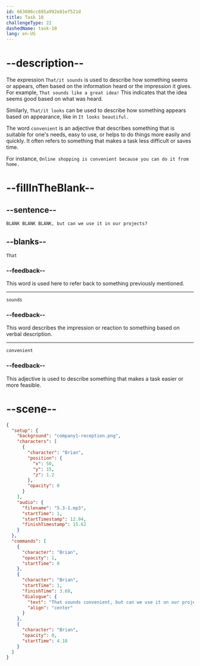 ```yaml
---
id: 663606cc695a992e81ef521d
title: Task 10
challengeType: 22
dashedName: task-10
lang: en-US
---
```


<!-- (Audio) Brian: That sounds convenient, but can we use it in our projects? -->

# --description--

The expression `That/it sounds` is used to describe how something seems or appears, often based on the information heard or the impression it gives. For example, `That sounds like a great idea!` This indicates that the idea seems good based on what was heard.

Similarly, `That/it looks` can be used to describe how something appears based on appearance, like in `It looks beautiful.`

The word `convenient` is an adjective that describes something that is suitable for one's needs, easy to use, or helps to do things more easily and quickly. It often refers to something that makes a task less difficult or saves time.

For instance, `Online shopping is convenient because you can do it from home.`

# --fillInTheBlank--

## --sentence--

`BLANK BLANK BLANK, but can we use it in our projects?`

## --blanks--

`That`

### --feedback--

This word is used here to refer back to something previously mentioned.

---

`sounds`

### --feedback--

This word describes the impression or reaction to something based on verbal description.

---

`convenient`

### --feedback--

This adjective is used to describe something that makes a task easier or more feasible.

# --scene--

```json
{
  "setup": {
    "background": "company1-reception.png",
    "characters": [
      {
        "character": "Brian",
        "position": {
          "x": 50,
          "y": 15,
          "z": 1.2
        },
        "opacity": 0
      }
    ],
    "audio": {
      "filename": "5.3-1.mp3",
      "startTime": 1,
      "startTimestamp": 12.94,
      "finishTimestamp": 15.62
    }
  },
  "commands": [
    {
      "character": "Brian",
      "opacity": 1,
      "startTime": 0
    },
    {
      "character": "Brian",
      "startTime": 1,
      "finishTime": 3.68,
      "dialogue": {
        "text": "That sounds convenient, but can we use it on our projects?",
        "align": "center"
      }
    },
    {
      "character": "Brian",
      "opacity": 0,
      "startTime": 4.18
    }
  ]
}
```
